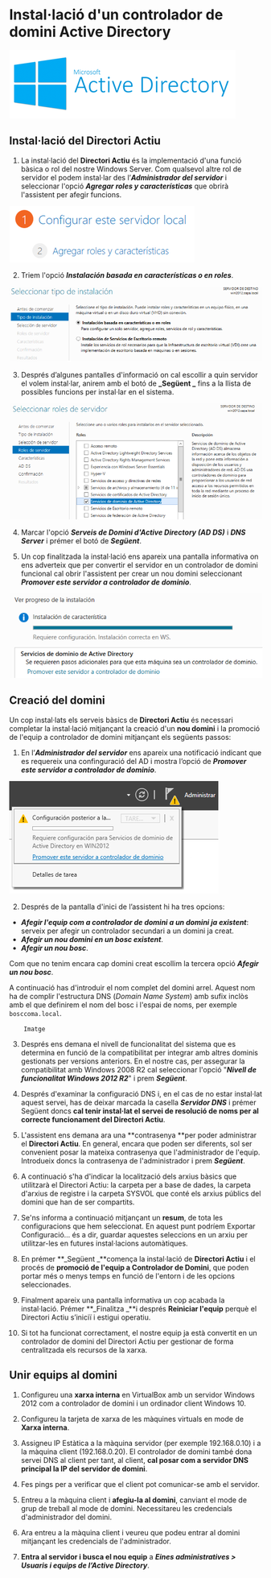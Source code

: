 # Instal·lació d'un controlador de domini Active Directory

![Active Directory](/assets/ActiveDirectory.png)

## Instal·lació del Directori Actiu

1. La instal·lació del **Directori Actiu** és la implementació d'una funció bàsica o rol del nostre Windows Server. Com qualsevol altre rol de servidor el podem instal·lar des l’**_Administrador del servidor_** i seleccionar l'opció _**Agregar roles y características**_ que obrirà l'assistent per afegir funcions.

  ![](/assets/AD_afegir.png)

2. Triem l'opció _**Instalación basada en características o en roles**_.

  ![](/assets/AD_ins2.png)

3. Després d’algunes pantalles d'informació on cal escollir a quin servidor el volem instal·lar, anirem amb el botó de **_Següent _** fins a la llista de possibles funcions per instal·lar en el sistema. 

  ![](/assets/AD_ins3.png)

4. Marcar l'opció **_Serveis de Domini d'Active Directory (AD DS)_** i **_DNS Server_** i prémer el botó de **_Següent_**.

5. Un cop finalitzada la instal·lació ens apareix una pantalla informativa on ens adverteix que per convertir el servidor en un controlador de domini funcional cal obrir l'assistent per crear un nou domini seleccionant _**Promover este servidor a controlador de dominio**_.

![](/assets/AD_ins4.png)

## Creació del domini
Un cop instal·lats els serveis bàsics de **Directori Actiu** és necessari completar la instal·lació mitjançant la creació d'un **nou domini** i la promoció de l'equip a controlador de domini mitjançant els següents passos:

1. En l’_**Administrador del servidor**_ ens apareix una notificació indicant que es requereix una confinguració del AD i mostra l’opció de _**Promover este servidor a controlador de dominio**_.

![](/assets/AD_ins5.png)

2. Després de la pantalla d'inici de l’assistent hi ha tres opcions: 
  * **_Afegir l'equip com a controlador de domini a un domini ja existent_**: serveix per afegir un controlador secundari a un domini ja creat. 
  * **_Afegir un nou domini en un bosc existent_**.
  * **_Afegir un nou bosc_**.
  
  Com que no tenim encara cap domini creat escollim la tercera opció _**Afegir un nou bosc**_.

  A continuació has d'introduir el nom complet del domini arrel. Aquest nom ha de complir l'estructura DNS (_Domain Name System_) amb sufix inclòs amb el que definirem el nom del bosc i l'espai de noms, per exemple `bosccoma.local`. 



    
        Imatge
  




3. Després ens demana el nivell de funcionalitat del sistema que es determina en funció de la compatibilitat per integrar amb altres dominis gestionats per versions anteriors. 
  En el nostre cas, per assegurar la compatibilitat amb Windows 2008 R2 cal seleccionar l'opció "**_Nivell de funcionalitat Windows 2012 R2_**" i prem **_Següent_**.

4. Després d'examinar la configuració DNS i, en el cas de no estar instal·lat aquest servei, has de deixar marcada la casella **_Servidor DNS_** i prémer Següent doncs **cal tenir instal·lat el servei de resolució de noms per al correcte funcionament del Directori Actiu**.

5. L'assistent ens demana ara una **contrasenya **per poder administrar el **Directori Actiu**. En general, encara que poden ser diferents, sol ser convenient posar la mateixa contrasenya que l'administrador de l'equip. 
  Introdueix doncs la contrasenya de l'administrador i prem **_Següent_**.

8. A continuació s'ha d'indicar la localització dels arxius bàsics que utilitzarà el Directori Actiu: la carpeta per a base de dades, la carpeta d'arxius de registre i la carpeta SYSVOL que conté els arxius públics del domini que han de ser compartits.

9. Se'ns informa a continuació mitjançant un **resum**, de tota les configuracions que hem seleccionat. En aquest punt podríem Exportar Configuració... és a dir, guardar aquestes seleccions en un arxiu per utilitzar-les en futures instal·lacions automàtiques.

10. En prémer **_Següent _**comença la instal·lació de **Directori Actiu** i el procés de **promoció de l'equip a Controlador de Domini**, que poden portar més o menys temps en funció de l'entorn i de les opcions seleccionades. 

11. Finalment apareix una pantalla informativa un cop acabada la instal·lació. Prémer **_Finalitza _**i després **Reiniciar l'equip** perquè el Directori Actiu s’iniciï i estigui operatiu.

12. Si tot ha funcionat correctament, el nostre equip ja està convertit en un controlador de domini del Directori Actiu per gestionar de forma centralitzada els recursos de la xarxa.

## Unir equips al domini

1. Configureu una **xarxa interna** en VirtualBox amb un servidor Windows 2012 com a controlador de domini i un ordinador client Windows 10.

2. Configureu la tarjeta de xarxa de les màquines virtuals en mode de **Xarxa interna**.

3. Assigneu IP Estàtica a la màquina servidor (per exemple 192.168.0.10) i a la màquina client (192.168.0.20). El controlador de domini també dona servei DNS al client per tant, al client, **cal posar com a servidor DNS principal la IP del servidor de domini**.

4. Fes pings per a verificar que el client pot comunicar-se amb el servidor.

5. Entreu a la màquina client i **afegiu-la al domini**, canviant el mode de grup de treball al mode de domini. Necessitareu les credencials d'administrador del domini. 

6. Ara entreu a la màquina client i veureu que podeu entrar al domini mitjançant les credencials de l'administrador. 

7. **Entra al servidor i busca el nou equip** a **_Eines administratives > Usuaris i equips de l’Active Directory_**.
